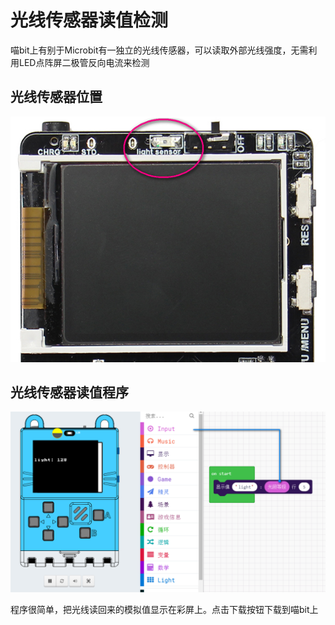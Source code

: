# 光线传感器读值检测


喵bit上有别于Microbit有一独立的光线传感器，可以读取外部光线强度，无需利用LED点阵屏二极管反向电流来检测

## 光线传感器位置

![](./image/c08_02.png)

## 光线传感器读值程序

![](./image/c08_01.png)

程序很简单，把光线读回来的模拟值显示在彩屏上。点击下载按钮下载到喵bit上